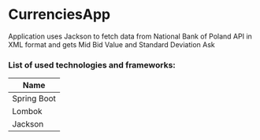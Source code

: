 # CurrenciesApp
Application uses Jackson to fetch data from National Bank of Poland API in XML format and gets Mid Bid Value and Standard Deviation Ask

### List of used technologies and frameworks:

Name |
-|
Spring Boot |
Lombok |
Jackson |
